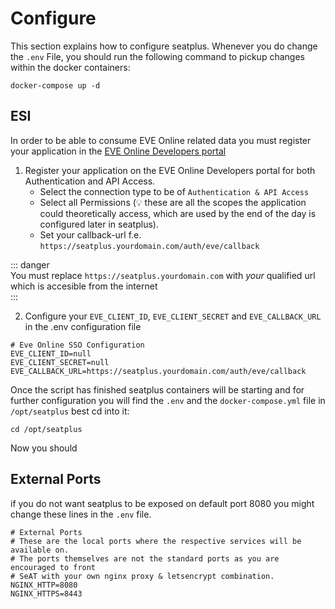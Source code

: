 # Configure

This section explains how to configure seatplus. Whenever you do change
the `.env` File, you should run the following command to pickup changes
within the docker containers:

``` shell
docker-compose up -d
```

## ESI

In order to be able to consume EVE Online related data you must register
your application in the
[EVE Online Developers portal](https://developers.eveonline.com/applications)

1. Register your application on the EVE Online Developers portal for
   both Authentication and API Access.
   * Select the connection type to be of `Authentication & API Access`
   * Select all Permissions (💡 these are all the scopes the application
     could theoretically access, which are used by the end of the day is
     configured later in seatplus).
   * Set your callback-url f.e.
     `https://seatplus.yourdomain.com/auth/eve/callback`

::: danger  
You must replace `https://seatplus.yourdomain.com` with *your* qualified
url which is accesible from the internet  
:::

2. Configure your `EVE_CLIENT_ID`, `EVE_CLIENT_SECRET` and `EVE_CALLBACK_URL`
   in the .env configuration file

```{2-4}
# Eve Online SSO Configuration 
EVE_CLIENT_ID=null
EVE_CLIENT_SECRET=null
EVE_CALLBACK_URL=https://seatplus.yourdomain.com/auth/eve/callback
```


Once the script has finished seatplus containers will be starting and
for further configuration you will find the `.env` and the
`docker-compose.yml` file in `/opt/seatplus` best cd into it:

```shell
cd /opt/seatplus
```

Now you should

## External Ports

if you do not want seatplus to be exposed on default port 8080 you might
change these lines in the `.env` file.

``` {5-6}
# External Ports
# These are the local ports where the respective services will be available on.
# The ports themselves are not the standard ports as you are encouraged to front
# SeAT with your own nginx proxy & letsencrypt combination.
NGINX_HTTP=8080
NGINX_HTTPS=8443
```



